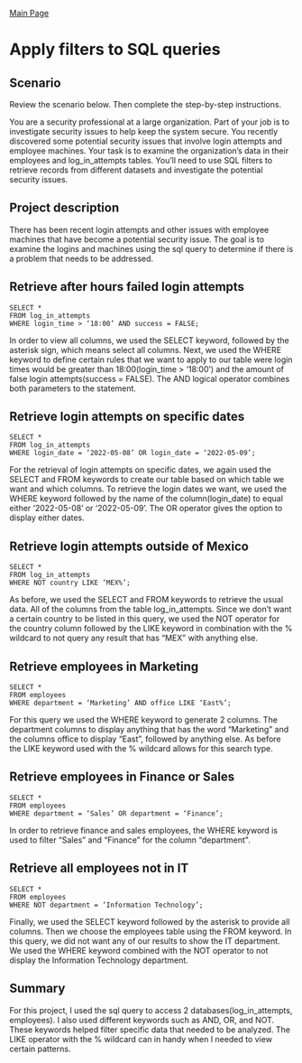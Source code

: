 [Main Page](https://github.com/davidj778/davidj778)

# Apply filters to SQL queries

## Scenario

Review the scenario below. Then complete the step-by-step instructions.

You are a security professional at a large organization. Part of your job is to investigate security issues to help keep the system secure. You recently discovered some potential security issues that involve login attempts and employee machines.
Your task is to examine the organization’s data in their employees and log_in_attempts tables. You’ll need to use SQL filters to retrieve records from different datasets and investigate the potential security issues.

## Project description

There has been recent login attempts and other issues with employee machines that have become a potential security issue. The goal is to examine the logins and machines using the sql query to determine if there is a problem that needs to be addressed.


## Retrieve after hours failed login attempts


```
SELECT *
FROM log_in_attempts
WHERE login_time > ‘18:00’ AND success = FALSE;
```

In order to view all columns, we used the SELECT keyword, followed by the asterisk sign, which means select all columns. Next, we used the WHERE keyword to define certain rules that we want to apply to our table were login times would be greater than 18:00(login_time > ‘18:00’) and the amount of false login attempts(success = FALSE). The AND logical operator combines both parameters to the statement.

## Retrieve login attempts on specific dates

```
SELECT *
FROM log_in_attempts
WHERE login_date = ‘2022-05-08’ OR login_date = ‘2022-05-09’;
```

For the retrieval of login attempts on specific dates, we again used the SELECT and FROM keywords to create our table based on which table we want and which columns. To retrieve the login dates we want, we used the WHERE keyword followed by the name of the column(login_date) to equal either ‘2022-05-08’ or ‘2022-05-09’. The OR operator gives the option to display either dates.

## Retrieve login attempts outside of Mexico

```
SELECT *
FROM log_in_attempts
WHERE NOT country LIKE ‘MEX%’;
```

As before, we used the SELECT and FROM keywords to retrieve the usual data. All of the columns from the table log_in_attempts. Since we don’t want a certain country to be listed in this query, we used the NOT operator for the country column followed by the LIKE keyword in combination with the % wildcard to not query any result that has “MEX” with anything else.

## Retrieve employees in Marketing

```
SELECT *
FROM employees
WHERE department = ‘Marketing’ AND office LIKE ‘East%’;
```

For this query we used the WHERE keyword to generate 2 columns. The department columns to display anything that has the word “Marketing” and the columns office to display “East”, followed by anything else. As before the LIKE keyword used with the % wildcard allows for this search type.

## Retrieve employees in Finance or Sales

```
SELECT *
FROM employees
WHERE department = ‘Sales’ OR department = ‘Finance’;
```

In order to retrieve finance and sales employees, the WHERE keyword is used to filter “Sales” and “Finance” for the column “department".

## Retrieve all employees not in IT

```
SELECT *
FROM employees
WHERE NOT department = ‘Information Technology’;
```

Finally, we used the SELECT keyword followed by the asterisk to provide all columns. Then we choose the employees table using the FROM keyword. In this query, we did not want any of our results to show the IT department. We used the WHERE keyword combined with the NOT operator to not display the Information Technology department.

## Summary

For this project, I used the sql query to access 2 databases(log_in_attempts, employees). I also used different keywords such as AND, OR, and NOT. These keywords helped filter specific data that needed to be analyzed. The LIKE operator with the % wildcard can in handy when I needed to view certain patterns.





